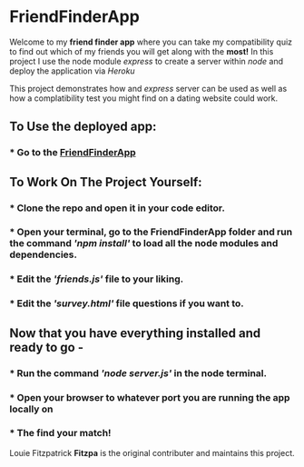 # FriendFinderApp
Welcome to my **friend finder app** where you can take my compatibility quiz to find out which of my friends you will get along with the **most!**
In this project I use the node module *express* to create a server within *node* and deploy the application via *Heroku*

This project demonstrates how and *express* server can be used as well as how a complatibility test you might find on a dating website could work.

## To Use the deployed app:
### * Go to the [FriendFinderApp](https://guarded-cliffs-67953.herokuapp.com/)
## To Work On The Project Yourself:
### * Clone the repo and open it in your code editor.
### * Open your terminal, go to the FriendFinderApp folder and run the command *'npm install'* to load all the node modules and dependencies.
### * Edit the *'friends.js'* file to your liking. 
### * Edit the *'survey.html'* file questions if you want to. 
## Now that you have everything installed and ready to go -
### * Run the command *'node server.js'* in the node terminal.
### * Open your browser to whatever port you are running the app locally on 
### * The find your match!

Louie Fitzpatrick **Fitzpa** is the original contributer and maintains this project.
